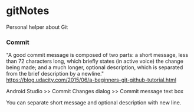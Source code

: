 # gitNotes
Personal helper about Git


### Commit

"A good commit message is composed of two parts: a short message, less than 72 characters long, which briefly states (in active voice) the change being made; and a much longer, optional description, which is separated from the brief description by a newline."
https://blog.udacity.com/2015/06/a-beginners-git-github-tutorial.html

Android Studio >> Commit Changes dialog >> Commit message text box

You can separate short message and optional description with new line.
